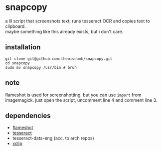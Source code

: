 # snapcopy

a lil script that screenshots text, runs tesseract OCR and copies text to clipboard.  
maybe something like this already exists, but i don't care.

## installation

```
git clone git@github.com:theoisdumb/snapcopy.git
cd snapcopy
sudo mv snapcopy /usr/bin # bruh
```

## note

flameshot is used for screenshotting, but you can use `import` from imagemagick. just open the script, uncomment line 4 and comment line 3.

## dependencies

- [flameshot](https://flameshot.org/)
- [tesseract](https://github.com/tesseract-ocr/tesseract)
- tesseract-data-eng (acc. to arch repos)
- [xclip](https://github.com/astrand/xclip)
